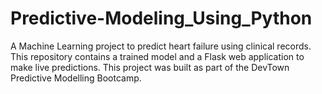 # Predictive-Modeling_Using_Python
A Machine Learning project to predict heart failure using clinical records. This repository contains a trained model and a Flask web application to make live predictions. This project was built as part of the DevTown Predictive Modelling Bootcamp.
